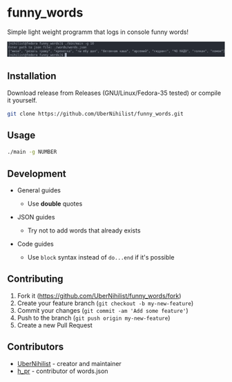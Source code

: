 # funny_words

Simple light weight programm that logs in console funny words!

![sample](./assets/images/sample.png)

## Installation

Download release from Releases (GNU/Linux/Fedora-35 tested) or compile it yourself.

```bash
git clone https://github.com/UberNihilist/funny_words.git
```

## Usage

```bash
./main -g NUMBER
```

## Development

* General guides
  * Use **double** quotes

* JSON guides
  * Try not to add words that already exists

* Code guides
  * Use `block` syntax instead of `do...end` if it's possible

## Contributing

1. Fork it (<https://github.com/UberNihilist/funny_words/fork>)
2. Create your feature branch (`git checkout -b my-new-feature`)
3. Commit your changes (`git commit -am 'Add some feature'`)
4. Push to the branch (`git push origin my-new-feature`)
5. Create a new Pull Request

## Contributors

* [UberNihilist](https://github.com/UberNihilist) - creator and maintainer
* [h_pr](https://github.com/hackers-pr) - contributor of words.json
